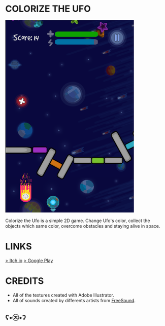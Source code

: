 # COLORIZE THE UFO
![colorize_the_ufo](colorize_the_ufo.png)

Colorize the Ufo is a simple 2D game. Change Ufo's color, collect the objects which same color, overcome obstacles and staying alive in space.

# LINKS

[> Itch.io](https://nordicebear.itch.io/colorize-the-ufo)
[> Google Play](https://play.google.com/store/apps/details?id=com.Nordicebear_Games.Colorize_the_Ufo)

# CREDITS

- All of the textures created with Adobe Illustrator.
- All of sounds created by differents artists from [FreeSound](https://freesound.org).

## ʕ•㉨•ʔ